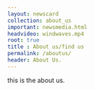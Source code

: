 ```yaml
---
layout: newscard
collection: about_us
important: newsmedia.html
headvideo: windwaves.mp4
root: true
title : About us/find us
permalink: /aboutus/
header: About Us.
---
```

this is the about us.
